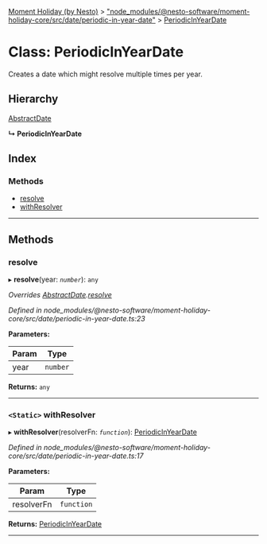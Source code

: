 [Moment Holiday (by Nesto)](../README.md) > ["node_modules/@nesto-software/moment-holiday-core/src/date/periodic-in-year-date"](../modules/_node_modules__nesto_software_moment_holiday_core_src_date_periodic_in_year_date_.md) > [PeriodicInYearDate](../classes/_node_modules__nesto_software_moment_holiday_core_src_date_periodic_in_year_date_.periodicinyeardate.md)

# Class: PeriodicInYearDate

Creates a date which might resolve multiple times per year.

## Hierarchy

 [AbstractDate](_node_modules__nesto_software_moment_holiday_core_src_date_abstract_date_.abstractdate.md)

**↳ PeriodicInYearDate**

## Index

### Methods

* [resolve](_node_modules__nesto_software_moment_holiday_core_src_date_periodic_in_year_date_.periodicinyeardate.md#resolve)
* [withResolver](_node_modules__nesto_software_moment_holiday_core_src_date_periodic_in_year_date_.periodicinyeardate.md#withresolver)

---

## Methods

<a id="resolve"></a>

###  resolve

▸ **resolve**(year: *`number`*): `any`

*Overrides [AbstractDate](_node_modules__nesto_software_moment_holiday_core_src_date_abstract_date_.abstractdate.md).[resolve](_node_modules__nesto_software_moment_holiday_core_src_date_abstract_date_.abstractdate.md#resolve)*

*Defined in node_modules/@nesto-software/moment-holiday-core/src/date/periodic-in-year-date.ts:23*

**Parameters:**

| Param | Type |
| ------ | ------ |
| year | `number` |

**Returns:** `any`

___
<a id="withresolver"></a>

### `<Static>` withResolver

▸ **withResolver**(resolverFn: *`function`*): [PeriodicInYearDate](_node_modules__nesto_software_moment_holiday_core_src_date_periodic_in_year_date_.periodicinyeardate.md)

*Defined in node_modules/@nesto-software/moment-holiday-core/src/date/periodic-in-year-date.ts:17*

**Parameters:**

| Param | Type |
| ------ | ------ |
| resolverFn | `function` |

**Returns:** [PeriodicInYearDate](_node_modules__nesto_software_moment_holiday_core_src_date_periodic_in_year_date_.periodicinyeardate.md)

___

